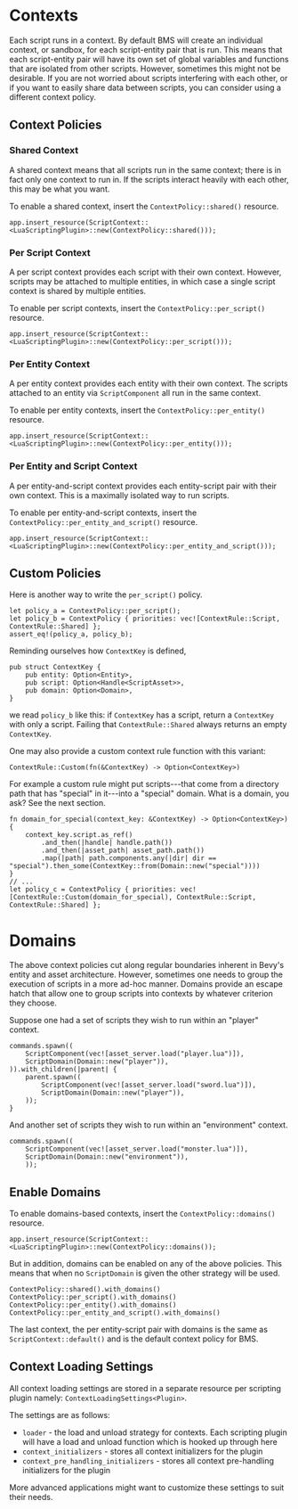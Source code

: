# Contexts

Each script runs in a context. By default BMS will create an individual context, or sandbox, for each script-entity pair that is run. This means that each script-entity pair will have its own set of global variables and functions that are isolated from other scripts. However, sometimes this might not be desirable. If you are not worried about scripts interfering with each other, or if you want to easily share data between scripts, you can consider using a different context policy.

## Context Policies

### Shared Context
A shared context means that all scripts run in the same context; there is in fact only one context to run in. If the scripts interact heavily with each other, this may be what you want.

To enable a shared context, insert the `ContextPolicy::shared()` resource.
```rust,ignore
app.insert_resource(ScriptContext::<LuaScriptingPlugin>::new(ContextPolicy::shared()));
```

### Per Script Context
A per script context provides each script with their own context. However, scripts may be attached to multiple entities, in which case a single script context is shared by multiple entities. 

To enable per script contexts, insert the `ContextPolicy::per_script()` resource.
```rust,ignore
app.insert_resource(ScriptContext::<LuaScriptingPlugin>::new(ContextPolicy::per_script()));
```

### Per Entity Context
A per entity context provides each entity with their own context. The scripts attached to an entity via `ScriptComponent` all run in the same context.

To enable per entity contexts, insert the `ContextPolicy::per_entity()` resource.
```rust,ignore
app.insert_resource(ScriptContext::<LuaScriptingPlugin>::new(ContextPolicy::per_entity()));
```

### Per Entity and Script Context
A per entity-and-script context provides each entity-script pair with their own context. This is a maximally isolated way to run scripts.

To enable per entity-and-script contexts, insert the `ContextPolicy::per_entity_and_script()` resource.
```rust,ignore
app.insert_resource(ScriptContext::<LuaScriptingPlugin>::new(ContextPolicy::per_entity_and_script()));
```
## Custom Policies

Here is another way to write the `per_script()` policy.
```rust,ignore
let policy_a = ContextPolicy::per_script();
let policy_b = ContextPolicy { priorities: vec![ContextRule::Script, ContextRule::Shared] };
assert_eq!(policy_a, policy_b);
```
Reminding ourselves how `ContextKey` is defined,
```rust,ignore
pub struct ContextKey {
    pub entity: Option<Entity>,
    pub script: Option<Handle<ScriptAsset>>,
    pub domain: Option<Domain>,
}
```
we read `policy_b` like this: if `ContextKey` has a script, return a `ContextKey` with only a script. Failing that `ContextRule::Shared` always returns an empty `ContextKey`.

One may also provide a custom context rule function with this variant:
```rust,ignore
ContextRule::Custom(fn(&ContextKey) -> Option<ContextKey>)
```
For example a custom rule might put scripts---that come from a directory path that has "special" in it---into a "special" domain. What is a domain, you ask? See the next section.
```rust,ignore
fn domain_for_special(context_key: &ContextKey) -> Option<ContextKey>) {
    context_key.script.as_ref()
        .and_then(|handle| handle.path())
        .and_then(|asset_path| asset_path.path())
        .map(|path| path.components.any(|dir| dir == "special").then_some(ContextKey::from(Domain::new("special"))))
}
// ... 
let policy_c = ContextPolicy { priorities: vec![ContextRule::Custom(domain_for_special), ContextRule::Script, ContextRule::Shared] };
```


# Domains
The above context policies cut along regular boundaries inherent in Bevy's entity and asset architecture. However, sometimes one needs to group the execution of scripts in a more ad-hoc manner. Domains provide an escape hatch that allow one to group scripts into contexts by whatever criterion they choose. 

Suppose one had a set of scripts they wish to run within an "player" context.
```rust,ignore
commands.spawn((
    ScriptComponent(vec![asset_server.load("player.lua")]),
    ScriptDomain(Domain::new("player")),
)).with_children(|parent| {
    parent.spawn((
        ScriptComponent(vec![asset_server.load("sword.lua")]),
        ScriptDomain(Domain::new("player")),
    ));
}
```
And another set of scripts they wish to run within an "environment" context.
```rust,ignore
commands.spawn((
    ScriptComponent(vec![asset_server.load("monster.lua")]),
    ScriptDomain(Domain::new("environment")),
    ));
```
## Enable Domains

To enable domains-based contexts, insert the `ContextPolicy::domains()` resource.
```rust,ignore
app.insert_resource(ScriptContext::<LuaScriptingPlugin>::new(ContextPolicy::domains());
```

But in addition, domains can be enabled on any of the above policies. This means that when no `ScriptDomain` is given the other strategy will be used.
```rust,ignore
ContextPolicy::shared().with_domains()
ContextPolicy::per_script().with_domains()
ContextPolicy::per_entity().with_domains()
ContextPolicy::per_entity_and_script().with_domains()
```
The last context, the per entity-script pair with domains is the same as `ScriptContext::default()` and is the default context policy for BMS. 

## Context Loading Settings

All context loading settings are stored in a separate resource per scripting plugin namely: `ContextLoadingSettings<Plugin>`. 

The settings are as follows:
- `loader` - the load and unload strategy for contexts. Each scripting plugin will have a load and unload function which is hooked up through here
- `context_initializers` - stores all context initializers for the plugin
- `context_pre_handling_initializers` - stores all context pre-handling initializers for the plugin

More advanced applications might want to customize these settings to suit their needs.
